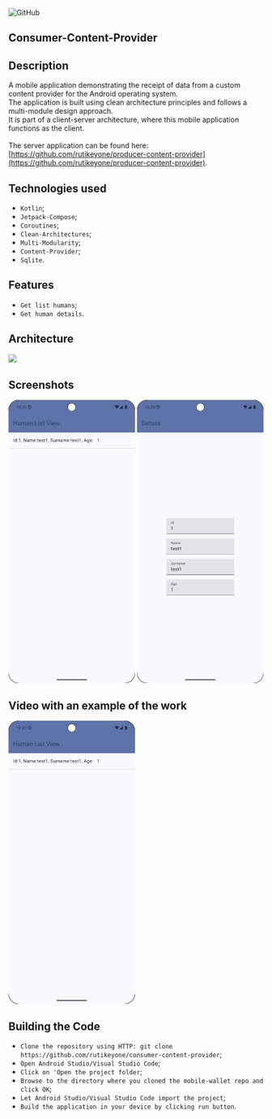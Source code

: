![GitHub](https://img.shields.io/github/license/IgorVolochay/Face-recognition?style=flat-square&color=blue) &nbsp;
## Consumer-Content-Provider 

## Description 
A mobile application demonstrating the receipt of data from a custom content provider for the Android operating system.
<br>
The application is built using clean architecture principles and follows a multi-module design approach.
<br>
It is part of a client-server architecture, where this mobile application functions as the client.
<br><br>
The server application can be found here: [https://github.com/rutikeyone/producer-content-provider](https://github.com/rutikeyone/producer-content-provider).

## Technologies used
* `Kotlin`;
* `Jetpack-Compose`;
* `Coroutines`;
* `Clean-Architectures`;
* `Multi-Modularity`;
* `Content-Provider`;
* `Sqlite`.

## Features
* `Get list humans`;
* `Get human details`.
  
## Architecture

<p align="start">
  <img src="https://github.com/rutikeyone/producer-content-provider/blob/master/metadata/screenshots/MVI-arhitecture.jpg"/> 
</p>

## Screenshots

<p align="start">
  <img src="https://github.com/rutikeyone/consumer-content-provider/blob/master/metadata/screenshots/1.png" width="250"/>
  <img src="https://github.com/rutikeyone/consumer-content-provider/blob/master/metadata/screenshots/2.png" width="250"/>
</p>

## Video with an example of the work

<a href="https://youtube.com/shorts/qzlxO_G7ng0?feature=share">
  <img src="https://github.com/rutikeyone/consumer-content-provider/blob/master/metadata/screenshots/1.png" width="250" />
</a>

## Building the Code

* `Clone the repository using HTTP: git clone https://github.com/rutikeyone/consumer-content-provider`;
* `Open Android Studio/Visual Studio Code`;
* `Click on 'Open the project folder`;
* `Browse to the directory where you cloned the mobile-wallet repo and click OK`;
* `Let Android Studio/Visual Studio Code import the project`;
* `Build the application in your device by clicking run button`.
